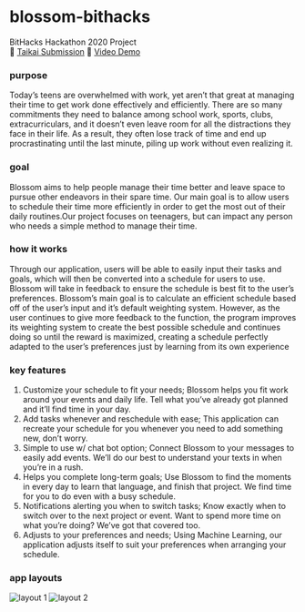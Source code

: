 # blossom-bithacks
BitHacks Hackathon 2020 Project \
🔗 [Taikai Submission](https://taikai.network/en/bithacks/challenges/bithacks/projects/ckbvwc7mgrlbe0863xp1hkv4y)
🎥 [Video Demo](https://youtu.be/9PlPIBgKYiM)

### purpose
Today’s teens are overwhelmed with work, yet aren’t that great at managing their time to get work done effectively and efficiently. There are so many commitments they need to balance among school work, sports, clubs, extracurriculars, and it doesn’t even leave room for all the distractions they face in their life. As a result, they often lose track of time and end up procrastinating until the last minute, piling up work without even realizing it.

### goal
Blossom aims to help people manage their time better and leave space to pursue other endeavors in their spare time. Our main goal is to allow users to schedule their time more efficiently in order to get the most out of their daily routines.Our project focuses on teenagers, but can impact any person who needs a simple method to manage their time.

### how it works
Through our application, users will be able to easily input their tasks and goals, which will then be converted into a schedule for users to use. Blossom will take in feedback to ensure the schedule is best fit to the user’s preferences. Blossom’s main goal is to calculate an efficient schedule based off of the user’s input and it’s default weighting system. However, as the user continues to give more feedback to the function, the program improves its weighting system to create the best possible schedule and continues doing so until the reward is maximized, creating a schedule perfectly adapted to the user’s preferences just by learning from its own experience

### key features
1. Customize your schedule to fit your needs; Blossom helps you fit work around your events and daily life. Tell what you’ve already got planned and it’ll find time in your day.
2. Add tasks whenever and reschedule with ease; This application can recreate your schedule for you whenever you need to add something new, don’t worry.
3. Simple to use w/ chat bot option; Connect Blossom to your messages to easily add events. We’ll do our best to understand your texts in when you’re in a rush.
4. Helps you complete long-term goals; Use Blossom to find the moments in every day to learn that language, and finish that project. We find time for you to do even with a busy schedule.
5. Notifications alerting you when to switch tasks; Know exactly when to switch over to the next project or event. Want to spend more time on what you’re doing? We’ve got that covered too.
6. Adjusts to your preferences and needs; Using Machine Learning, our application adjusts itself to suit your preferences when arranging your schedule.

### app layouts
![layout 1](https://taikai.azureedge.net/79Wpt-cR6HzzDPd8Tt7VXSj1IlzI97pzC39geH5u1QA/rs:fit:800:0:0/aHR0cHM6Ly9zdG9yYWdlLmdvb2dsZWFwaXMuY29tL3RhaWthaS1zdG9yYWdlL2ltYWdlcy9kY2Y4Mzk5MC1iNzg1LTExZWEtODhlNy0xOWQyYTcwMTgwMmJCbG9zc29tIF8gQml0SGFja3MgMjAyMC5wbmc)
![layout 2](https://taikai.azureedge.net/ALaQYHSZt6P1iODqXMwNt2rTDhO6gpaHuGafPVlhFsc/rs:fit:800:0:0/aHR0cHM6Ly9zdG9yYWdlLmdvb2dsZWFwaXMuY29tL3RhaWthaS1zdG9yYWdlL2ltYWdlcy9lMTVlMmJjMC1iNzg1LTExZWEtODhlNy0xOWQyYTcwMTgwMmJCbG9zc29tIF8gQml0SGFja3MgMjAyMCAoMSkucG5n)
